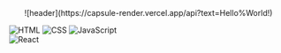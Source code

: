 <div style="text-align: center">
 ![header](https://capsule-render.vercel.app/api?text=Hello%World!)
</div>

<img alt="HTML" src ="https://img.shields.io/badge/HTML-E34F26.svg?&style=for-the-badge&logo=HTML5&logoColor=white"/> <img alt="CSS" src ="https://img.shields.io/badge/CSS-1572B6.svg?&style=for-the-badge&logo=CSS3&logoColor=white"/> <img alt="JavaScript" src ="https://img.shields.io/badge/JavaScript-F7DF1E.svg?&style=for-the-badge&logo=JavaScript&logoColor=white"/> <br /> <img alt="React" src ="https://img.shields.io/badge/React-61DAFB.svg?&style=for-the-badge&logo=React&logoColor=white"/>
